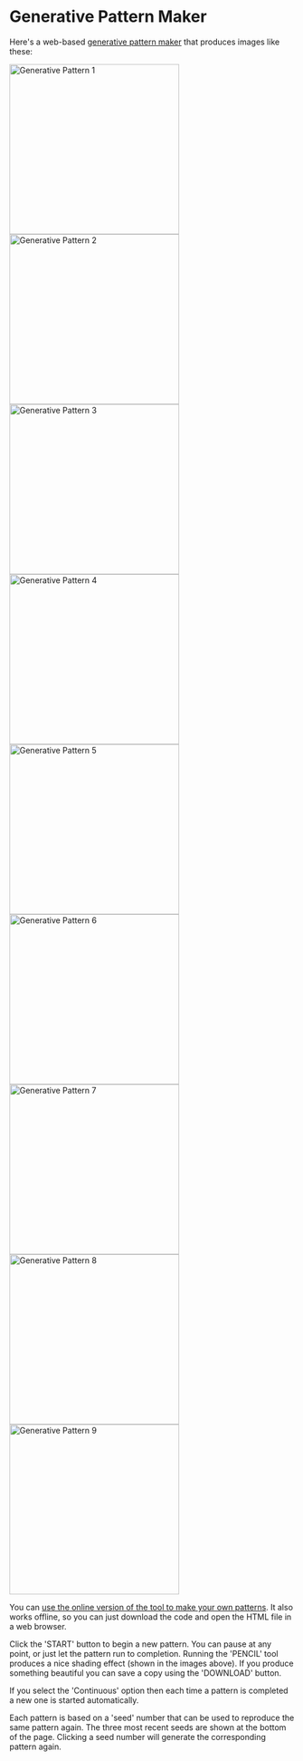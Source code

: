 # Generative Pattern Maker

Here's a web-based [generative pattern maker](https://codebox.net/pages/generative-patterns) that produces images like these:

<img src="https://codebox.net/assets/images/generative-patterns/preview/tl.png" alt="Generative Pattern 1" width="300px" height="300px"> <img src="https://codebox.net/assets/images/generative-patterns/preview/tm.png" alt="Generative Pattern 2" width="300px" height="300px"><img src="https://codebox.net/assets/images/generative-patterns/preview/tr.png" alt="Generative Pattern 3" width="300px" height="300px"><br>
<img src="https://codebox.net/assets/images/generative-patterns/preview/ml.png" alt="Generative Pattern 4" width="300px" height="300px"> <img src="https://codebox.net/assets/images/generative-patterns/preview/mm.png" alt="Generative Pattern 5" width="300px" height="300px"> <img src="https://codebox.net/assets/images/generative-patterns/preview/mr.png" alt="Generative Pattern 6" width="300px" height="300px"><br>
<img src="https://codebox.net/assets/images/generative-patterns/preview/bl.png" alt="Generative Pattern 7" width="300px" height="300px"> <img src="https://codebox.net/assets/images/generative-patterns/preview/bm.png" alt="Generative Pattern 8" width="300px" height="300px"> <img src="https://codebox.net/assets/images/generative-patterns/preview/br.png" alt="Generative Pattern 9" width="300px" height="300px"><br>

You can [use the online version of the tool to make your own patterns](https://codebox.net/html_raw/generative-patterns/index.html). It also works offline, so you can just download the code and open the HTML file in a web browser.

Click the 'START' button to begin a new pattern. You can pause at any point, or just let the pattern run to completion. Running the 'PENCIL' tool produces a nice shading effect (shown in the images above). If you produce something beautiful you can save a copy using the 'DOWNLOAD' button.

If you select the 'Continuous' option then each time a pattern is completed a new one is started automatically.

Each pattern is based on a 'seed' number that can be used to reproduce the same pattern again. The three most recent seeds are shown at the bottom of the page. Clicking a seed number will generate the corresponding pattern again.

